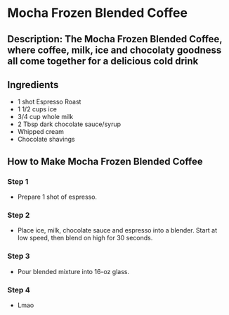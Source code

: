 # Mocha Frozen Blended Coffee​

## Description: The Mocha Frozen Blended Coffee, where coffee, milk, ice and chocolaty goodness all come together for a delicious cold drink

## Ingredients

- 1 shot Espresso Roast
- 1 1/2 cups ice
- 3/4 cup whole milk
- 2 Tbsp dark chocolate sauce/syrup
- Whipped cream
- Chocolate shavings

## How to Make Mocha Frozen Blended Coffee​

### Step 1

- Prepare 1 shot of espresso.

### Step 2

- Place ice, milk, chocolate sauce and espresso into a blender. Start at low speed, then blend on high for 30 seconds.

### Step 3

- Pour blended mixture into 16-oz glass.

### Step 4

- Lmao